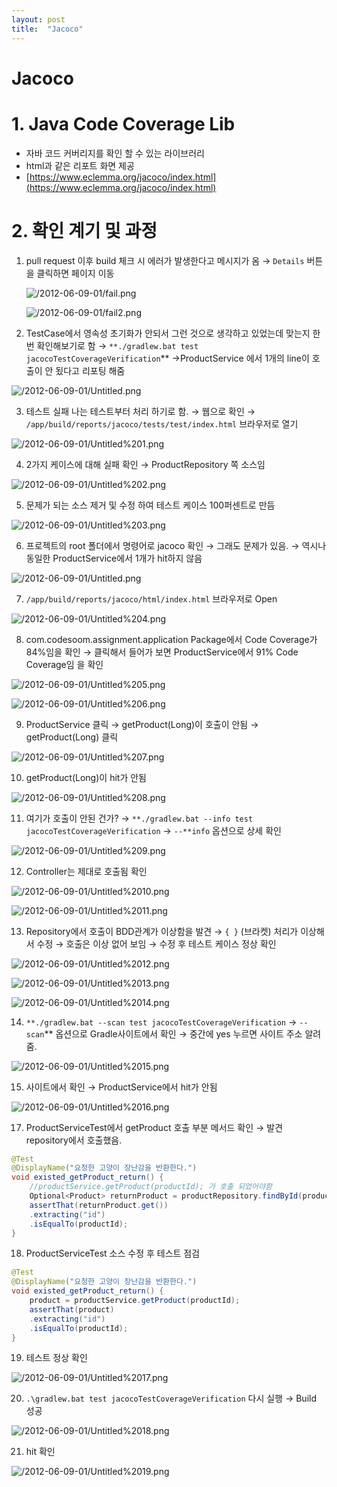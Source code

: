 ```yaml
---
layout: post
title:  "Jacoco"
---
```



# Jacoco

# 1. Java Code Coverage Lib

- 자바 코드 커버리지를 확인 할 수 있는 라이브러리
- html과 같은 리포트 화면 제공
- [https://www.eclemma.org/jacoco/index.html](https://www.eclemma.org/jacoco/index.html)

# 2. 확인 계기 및 과정

1. pull request 이후 build 체크 시 에러가 발생한다고 메시지가 옴 → `Details` 버튼을 클릭하면 페이지 이동

    ![/2012-06-09-01/fail.png](/2012-06-09-01/fail.png)

    ![/2012-06-09-01/fail2.png](/2012-06-09-01/fail2.png)

2. TestCase에서 영속성 초기화가 안되서 그런 것으로 생각하고 있었는데 맞는지 한번 확인해보기로 함 → `**./gradlew.bat test jacocoTestCoverageVerification`** →ProductService 에서 1개의 line이 호출이 안 됬다고 리포팅 해줌

![/2012-06-09-01/Untitled.png](/2012-06-09-01/Untitled.png)

3. 테스트 실패 나는 테스트부터 처리 하기로 함. → 웹으로 확인 → `/app/build/reports/jacoco/tests/test/index.html` 브라우저로 열기

![/2012-06-09-01/Untitled%201.png](/2012-06-09-01/Untitled%201.png)

4. 2가지 케이스에 대해 실패 확인 → ProductRepository 쪽 소스임

![/2012-06-09-01/Untitled%202.png](/2012-06-09-01/Untitled%202.png)

5. 문제가 되는 소스 제거 및 수정 하여 테스트 케이스 100퍼센트로 만듬

![/2012-06-09-01/Untitled%203.png](/2012-06-09-01/Untitled%203.png)

 6. 프로젝트의 root 폴더에서 명령어로 jacoco 확인 → 그래도 문제가 있음. → 역시나 동일한 ProductService에서 1개가 hit하지 않음

![/2012-06-09-01/Untitled.png](/2012-06-09-01/Untitled.png)

7. `/app/build/reports/jacoco/html/index.html` 브라우저로 Open

![/2012-06-09-01/Untitled%204.png](/2012-06-09-01/Untitled%204.png)

8. com.codesoom.assignment.application Package에서 Code Coverage가 84%임을 확인 → 클릭해서 들어가 보면 ProductService에서 91% Code Coverage임 을 확인

![/2012-06-09-01/Untitled%205.png](/2012-06-09-01/Untitled%205.png)

![/2012-06-09-01/Untitled%206.png](/2012-06-09-01/Untitled%206.png)

9. ProductService 클릭 → getProduct(Long)이 호출이 안됨 → getProduct(Long) 클릭

![/2012-06-09-01/Untitled%207.png](/2012-06-09-01/Untitled%207.png)

10. getProduct(Long)이 hit가 안됨

![/2012-06-09-01/Untitled%208.png](/2012-06-09-01/Untitled%208.png)

11. 여기가 호출이 안된 건가? → `**./gradlew.bat --info test jacocoTestCoverageVerification`  → `--**info` 옵션으로 상세 확인 

![/2012-06-09-01/Untitled%209.png](/2012-06-09-01/Untitled%209.png)

12. Controller는 제대로 호출됨 확인

![/2012-06-09-01/Untitled%2010.png](/2012-06-09-01/Untitled%2010.png)

![/2012-06-09-01/Untitled%2011.png](/2012-06-09-01/Untitled%2011.png)

13. Repository에서 호출이 BDD관계가 이상함을 발견 → `{ }` (브라켓) 처리가 이상해서 수정 → 호출은 이상 없어 보임 → 수정 후 테스트 케이스 정상 확인 

![/2012-06-09-01/Untitled%2012.png](/2012-06-09-01/Untitled%2012.png)

![/2012-06-09-01/Untitled%2013.png](/2012-06-09-01/Untitled%2013.png)

![/2012-06-09-01/Untitled%2014.png](/2012-06-09-01/Untitled%2014.png)

14.  `**./gradlew.bat --scan test jacocoTestCoverageVerification`  → `--scan`** 옵션으로 Gradle사이트에서 확인 → 중간에 yes 누르면 사이트 주소 알려줌.

![/2012-06-09-01/Untitled%2015.png](/2012-06-09-01/Untitled%2015.png)

15. 사이트에서 확인 → ProductService에서 hit가 안됨

![/2012-06-09-01/Untitled%2016.png](/2012-06-09-01/Untitled%2016.png)

17. ProductServiceTest에서 getProduct 호출 부분 메서드  확인 → 발견 repository에서 호출했음.

```java
@Test
@DisplayName("요청한 고양이 장난감을 반환한다.")
void existed_getProduct_return() {
	//productService.getProduct(productId); 가 호출 되었어야함
	Optional<Product> returnProduct = productRepository.findById(productId);
	assertThat(returnProduct.get())
	.extracting("id")
	.isEqualTo(productId);
}
```

18. ProductServiceTest 소스 수정 후 테스트 점검

```java
@Test
@DisplayName("요청한 고양이 장난감을 반환한다.")
void existed_getProduct_return() {
	product = productService.getProduct(productId);
	assertThat(product)
	.extracting("id")
	.isEqualTo(productId);
}
```

19. 테스트 정상 확인

![/2012-06-09-01/Untitled%2017.png](/2012-06-09-01/Untitled%2017.png)

20. `.\gradlew.bat test jacocoTestCoverageVerification` 다시 실행 → Build 성공

![/2012-06-09-01/Untitled%2018.png](/2012-06-09-01/Untitled%2018.png)

21. hit 확인

![/2012-06-09-01/Untitled%2019.png](/2012-06-09-01/Untitled%2019.png)